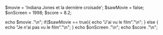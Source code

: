
$movie = 'Indiana Jones et la dernière croisade';
$sawMovie = false;
$onScreen = 1998;
$score = 8.2;

echo $movie ."\n";
if($sawMovie == true){
    echo "J'ai vu le film"."\n";
} else {
    echo "Je n'ai pas vu le film"."\n";
}
echo $onScreen ."\n";
echo $score ."\n";

